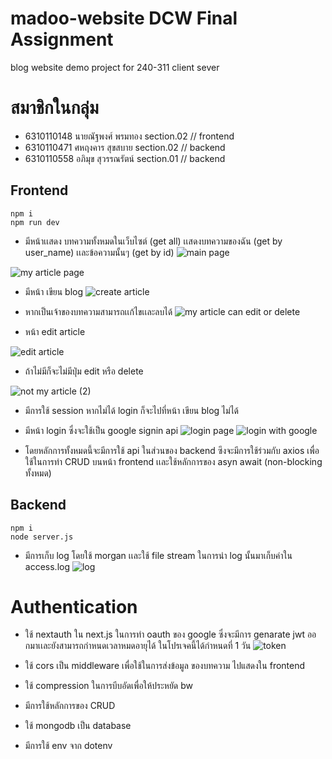 # madoo-website DCW Final Assignment
blog website demo project for 240-311 client sever
# สมาชิกในกลุ่ม
- 6310110148 นายณัฐพงศ์ พรมทอง  section.02		// frontend
- 6310110471 ศหฤงคาร สุขสบาย	section.02 	  	// backend
- 6310110558 อภิมุข สุวรรณรัตน์	section.01		    // backend
## Frontend

```
npm i
npm run dev
```
- มีหน้าเเสดง บทความทั้งหมดในเว็บไซต์ (get all) เเสดงบทความของฉัน (get by user_name) เเละข้อความนั้นๆ (get by id)
![main page](https://user-images.githubusercontent.com/89448778/224480033-ebe20981-4b58-4875-b833-07cf1b4be225.png)

![my article page](https://user-images.githubusercontent.com/89448778/224480050-14684e4d-0399-4284-8862-6cf34763ec33.png)

- มีหน้า เขียน blog
![create article](https://user-images.githubusercontent.com/89448778/224480217-25be5252-aa5e-4ffa-82bf-bb2da4182d47.png)


- หากเป็นเจ้าของบทความสามารถเเก้ไขเเละลบได้
![my article can edit or delete](https://user-images.githubusercontent.com/89448778/224480111-8c72cc59-fb46-4c2d-8e2d-307dd8b8ab07.png)

- หน้า edit article 

![edit article](https://user-images.githubusercontent.com/89448778/224480070-5b677ff9-b950-4327-9e64-0a57b9798b8b.png)
- ถ้าไม่มีก็จะไม่มีปุ่ม edit หรือ delete

![not my article (2)](https://user-images.githubusercontent.com/89448778/224480187-e721396f-9c39-4f52-9212-bb800702d502.png)

- มีการใช้ session หากไม่ได้ login ก็จะไปที่หน้า เขียน blog ไม่ได้

- มีหน้า login ซึ่งจะใช้เป็น google signin api
![login page](https://user-images.githubusercontent.com/89448778/224480281-9f20ba02-3ef6-48b5-82e1-34032f6bad86.png)
![login with google](https://user-images.githubusercontent.com/89448778/224480257-076dc020-5b55-4f1d-bbe2-eca0aa563dec.png)


- โดยหลักการทั้งหมดนี้จะมีการใช้ api ในส่วนของ backend ซึงจะมีการใช้ร่วมกับ axios เพื่อใช้ในการทำ CRUD บนหน้า frontend เเละใช้หลักการของ asyn await (non-blocking ทั้งหมด)
## Backend
```
npm i
node server.js
```
- มีการเก็บ log โดยใช้ morgan เเละใช้ file stream ในการนำ log นั้นมาเก็บค่าใน access.log
![log](https://user-images.githubusercontent.com/89448778/224479679-dfdec40c-cd29-41a5-bfa3-9cf164fd78b5.png)
# Authentication

- ใช้ nextauth ใน next.js ในการทำ oauth ของ google ซึ่งจะมีการ genarate jwt ออกมาเเละยังสามารถกำหนดเวลาหมดอายุได้ ในโปรเจคนี้ได้กำหนดที่ 1 วัน
![token](https://user-images.githubusercontent.com/89448778/224479743-ed8071be-9ff7-4d98-a422-3e9bda6c5f56.png)

- ใช้ cors เป็น middleware เพื่อใช้ในการส่งข้อมูล ของบทความ ไปแสดงใน frontend 

- ใช้ compression ในการบีบอัดเพื่อให้ประหยัด bw

- มีการใช้หลักการของ CRUD

- ใช้ mongodb เป็น database

- มีการใช้ env จาก dotenv

